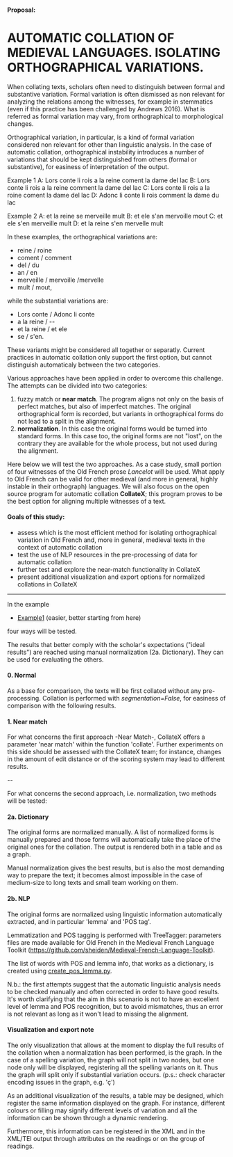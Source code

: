 
#### Proposal:

# AUTOMATIC COLLATION OF MEDIEVAL LANGUAGES. ISOLATING ORTHOGRAPHICAL VARIATIONS.


When collating texts, scholars often need to distinguish between formal and substantive variation. Formal variation is often dismissed as non relevant for analyzing the relations among the witnesses, for example in stemmatics (even if this practice has been challenged by Andrews 2016). What is referred as formal variation may vary, from orthographical to morphological changes.

Orthographical variation, in particular, is a kind of formal variation considered non relevant for other than linguistic analysis. In the case of automatic collation, orthographical instability introduces a number of variations that should be kept distinguished from others (formal or substantive), for easiness of interpretation of the output.

Example 1
A: Lors conte li rois a la reine coment la dame del lac
B: Lors conte li rois a la reine comment la dame del lac
C: Lors conte li rois a la roine coment la dame del lac
D: Adonc li conte li rois comment la dame du lac

Example 2
A: et la reine se merveille mult
B: et ele s'an mervoille mout
C: et ele s'en merveille mult
D: et la reine s'en mervelle mult

In these examples, the orthographical variations are:

- reine / roine
- coment / comment
- del / du
- an / en
- merveille / mervoille /mervelle
- mult / mout,

while the substantial variations are:

- Lors conte / Adonc li conte
- a la reine / --
- et la reine / et ele
- se / s'en.

These variants might be considered all together or separatly. Current practices in automatic collation only support the first option, but cannot distinguish automaticaly between the two categories.

Various approaches have been applied in order to overcome this challenge. The attempts can be divided into two categories:

1. fuzzy match or **near match**. The program aligns not only on the basis of perfect matches, but also of imperfect matches. The original orthographical form is recorded, but variants in orthographical forms do not lead to a split in the alignment.
2. **normalization**. In this case the original forms would be turned into standard forms. In this case too, the original forms are not "lost", on the contrary they are available for the whole process, but not used during the alignment.

Here below we will test the two approaches. As a case study, small portion of four witnesses of the Old French prose *Lancelot* will be used. What apply to Old French can be valid for other medieval (and more in general, highly instable in their orthograph) languages. We will also focus on the open source program for automatic collation **CollateX**; this program proves to be the best option for aligning multiple witnesses of a text.


#### Goals of this study:

- assess which is the most efficient method for isolating orthographical variation in Old French and, more in general, medieval texts in the context of automatic collation
- test the use of NLP resources in the pre-processing of data for automatic collation
- further test and explore the near-match functionality in CollateX
- present additional visualization and export options for normalized collations in CollateX

---

In the example

- [Example1](case_study/example1.ipynb) (easier, better starting from here)

four ways will be tested.

The results that better comply with the scholar's expectations ("ideal results") are reached using manual normalization (2a. Dictionary). They can be used for evaluating the others. 

#### 0. Normal
As a base for comparison, the texts will be first collated without any pre-processing. Collation is performed with *segmentation=False*, for easiness of comparison with the following results.

#### 1. Near match
For what concerns the first approach -Near Match-, CollateX offers a parameter 'near match' within the function 'collate'. Further experiments on this side should be assessed with the CollateX team; for instance, changes in the amount of edit distance or of the scoring system may lead to different results.

 --

For what concerns the second approach, i.e. normalization, two methods will be tested:

#### 2a. Dictionary
The original forms are normalized manually. A list of normalized forms is manually prepared and those forms will automatically take the place of the original ones for the collation. The output is rendered both in a table and as a graph.

Manual normalization gives the best results, but is also the most demanding way to prepare the text; it becomes almost impossible in the case of medium-size to long texts and small team working on them.


#### 2b. NLP
The original forms are normalized using linguistic information automatically extracted, and in particular 'lemma' and 'POS tag'. 

Lemmatization and POS tagging is performed with TreeTagger: parameters files are made available for Old French in the Medieval French Language Toolkit (https://github.com/sheiden/Medieval-French-Language-Toolkit). 

The list of words with POS and lemma info, that works as a dictionary, is created using [create\_pos\_lemma.py](example1/create_pos_lemma.py).

N.b.: the first attempts suggest that the automatic linguistic analysis needs to be checked manually and often corrected in order to have good results. It's worth clarifying that the aim in this scenario is not to have an excellent level of lemma and POS recognition, but to avoid mismatches, thus an error is not relevant as long as it won't lead to missing the alignment. 

#### Visualization and export note
The only visualization that allows at the moment to display the full results of the collation when a normalization has been performed, is the graph. In the case of a spelling variation, the graph will not split in two nodes, but one node only will be displayed, registering all the spelling variants on it. Thus the graph will split only if substantial variation occurs. (p.s.: check character encoding issues in the graph, e.g. 'ç')

As an additional visualization of the results, a table may be designed, which register the same information displayed on the graph. For instance, different colours or filling may signify different levels of variation and all the information can be shown through a dynamic rendering.

Furthermore, this information can be registered in the XML and in the XML/TEI output through attributes on the readings or on the group of readings.








